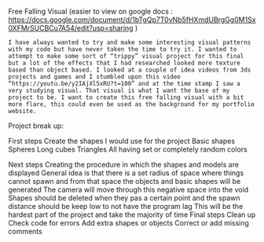 

Free Falling Visual (easier to view on google docs : https://docs.google.com/document/d/1bTgQp7T0vNb5fHXmdUBrgGg0M1Sx0XFMrSUCBCu7A54/edit?usp=sharing )

	I have always wanted to try and make some interesting visual patterns with my code but have never taken the time to try it. I wanted to attempt to make some sort of “trippy” visual project for this final but a lot of the effects that I had researched looked more texture based than object based. I looked at a couple of idea videos from 3ds projects and games and I stumbled upon this video “https://youtu.be/y2IAjXl5xRU?t=100” and at the time stamp I saw a very studying visual. That visual is what I want the base of my project to be. I want to create this free falling visual with a bit more flare, this could even be used as the background for my portfolio website. 


Project break up: 
	
First steps
Create the shapes I would use for the project 
Basic shapes 
Spheres 
Long cubes 
Triangles 
All having set or completely random colors 


Next steps 
Creating the procedure in which the shapes and models are displayed 
General idea is that there is a set radius of space where things cannot spawn and from that space the objects and basic shapes will be generated
The camera will move through this negative space into the void
Shapes should be deleted when they pas a certain point and the spawn distance should be keep low to not have the program lag 
This will be the hardest part of the project and take the majority of time
Final steps 
Clean up
Check code for errors 
Add extra shapes or objects 
Correct or add missing comments




